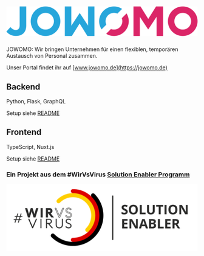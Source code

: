 # ![JOWOMO Logo](frontend/static/images/logo.svg) 

JOWOMO: Wir bringen Unternehmen für einen flexiblen, temporären Austausch von Personal zusammen.

Unser Portal findet ihr auf [www.jowomo.de](https://jowomo.de)

## Backend

Python, Flask, GraphQL

Setup siehe [README](backend/api/README.md)

## Frontend

TypeScript, Nuxt.js

Setup siehe [README](frontend/readme.md)


### Ein Projekt aus dem #WirVsVirus [Solution Enabler Programm](https://wirvsvirushackathon.org/weiterfuehrung-2/)
![WirVsVirus Logo](frontend/static/images/sponsors/enabler.png)